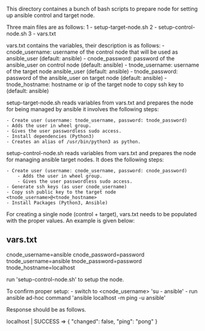 This directory containes a bunch of bash scripts to prepare node for setting up ansible control and target node.

Three main files are as follows:
1 - setup-target-node.sh
2 - setup-control-node.sh
3 - vars.txt

vars.txt contains the variables, their description is as follows:
	- cnode_username: username of the control node that will be used as ansible_user (default: ansible)
	- cnode_password: password of the ansible_user on control node (default: ansible)
	- tnode_username: username of the target node ansible_user (default: ansible)
	- tnode_password: password of the ansible_user on target node (default: ansible)
	- tnode_hostname: hostname or ip of the target node to copy ssh key to (default: ansible) 

setup-target-node.sh reads variables from vars.txt and prepares the node for being managed by ansible it involves the following steps:

	- Create user (username: tnode_username, password: tnode_password)
	- Adds the user in wheel group.
	- Gives the user passwordless sudo access.
	- Install dependencies (Python3)
	- Creates an alias of /usr/bin/python3 as python.

setup-control-node.sh reads variables from vars.txt and prepares the node for managing ansible target nodes. It does the following steps:

	- Create user (username: cnode_username, password: cnode_password)
        - Adds the user in wheel group.
        - Gives the user passwordless sudo access.
	- Generate ssh keys (as user cnode_username)
	- Copy ssh public key to the target node <tnode_username>@<tnode_hostname>
	- Install Packages (Python3, Ansible)


For creating a single node (control + target), vars.txt needs to be populated with the proper values. An example is given below:

vars.txt
--------

cnode_username=ansible
cnode_password=password
tnode_username=ansible
tnode_password=password
tnode_hostname=localhost

run 'setup-control-node.sh' to setup the node.

To confirm proper setup:
	- switch to <cnode_username> 'su - ansible'
	- run ansible ad-hoc command 'ansible localhost -m ping -u ansible'

Response should be as follows.

localhost | SUCCESS => {
    "changed": false,
    "ping": "pong"
}
